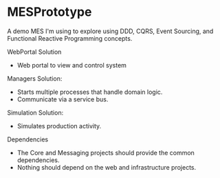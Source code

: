 MESPrototype
============

A demo MES I'm using to explore using DDD, CQRS, Event Sourcing, and Functional Reactive Programming concepts.

WebPortal Solution
- Web portal to view and control system

Managers Solution:
- Starts multiple processes that handle domain logic.
- Communicate via a service bus.

Simulation Solution:
- Simulates production activity.

Dependencies
- The Core and Messaging projects should provide the common dependencies.
- Nothing should depend on the web and infrastructure projects.
